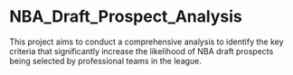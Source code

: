 # NBA_Draft_Prospect_Analysis
This project aims to conduct a comprehensive analysis to identify the key criteria that significantly increase the likelihood of NBA draft prospects being selected by professional teams in the league.
